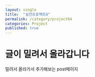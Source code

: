 ```yaml
---
layout: single
title:  "실전프로젝트4"
permalink: /category/project04
categories: Project
published: true
---
```


# 글이 밀려서 올라갑니다
밀려서 올라가서 추가해보는 post페이지